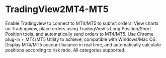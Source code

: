 # TradingView2MT4-MT5
Enable Tradingview to connect to MT4/MT5 to submit orders!
View charts on Tradingview, place orders using TradingView's Long Position/Short Position tools, and automatically send orders to MT4/MT5.
Use Chrome plug-in + MT4/MT5 Utility to achieve, compatible with Windows/Mac OS.
Display MT4/MT5 account balance in real time, and automatically calculate positions according to risk ratio.
All categories supported.
